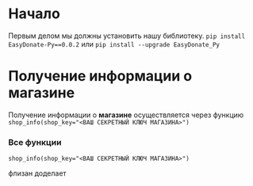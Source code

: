 # Начало

Первым делом мы должны установить нашу библиотеку.
```pip install EasyDonate-Py==0.0.2``` или ```pip install --upgrade EasyDonate_Py```


# Получение информации о магазине

Получение информации о **магазине** осуществляется через функцию ```shop_info(shop_key="<ВАШ СЕКРЕТНЫЙ КЛЮЧ МАГАЗИНА>")```

### Все функции
```
shop_info(shop_key="<ВАШ СЕКРЕТНЫЙ КЛЮЧ МАГАЗИНА>")
```
флизан доделает